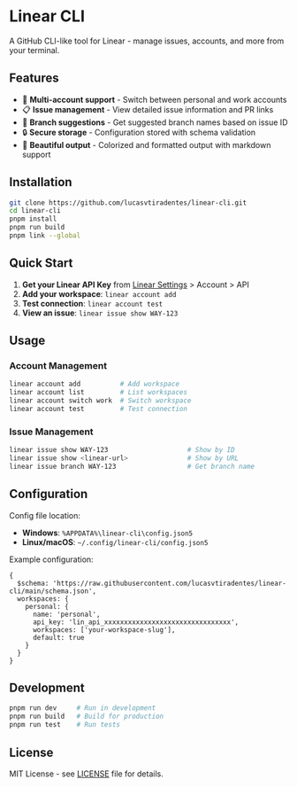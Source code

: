 # Linear CLI

A GitHub CLI-like tool for Linear - manage issues, accounts, and more from your terminal.

## Features

- 🔐 **Multi-account support** - Switch between personal and work accounts
- 📋 **Issue management** - View detailed issue information and PR links
- 🌿 **Branch suggestions** - Get suggested branch names based on issue ID
- 🔒 **Secure storage** - Configuration stored with schema validation
- 🎨 **Beautiful output** - Colorized and formatted output with markdown support

## Installation

```bash
git clone https://github.com/lucasvtiradentes/linear-cli.git
cd linear-cli
pnpm install
pnpm run build
pnpm link --global
```

## Quick Start

1. **Get your Linear API Key** from [Linear Settings](https://linear.app/settings) > Account > API
2. **Add your workspace**: `linear account add`
3. **Test connection**: `linear account test`
4. **View an issue**: `linear issue show WAY-123`

## Usage

### Account Management

```bash
linear account add          # Add workspace
linear account list         # List workspaces
linear account switch work  # Switch workspace
linear account test         # Test connection
```

### Issue Management

```bash
linear issue show WAY-123                    # Show by ID
linear issue show <linear-url>               # Show by URL
linear issue branch WAY-123                  # Get branch name
```

## Configuration

Config file location:

- **Windows**: `%APPDATA%\linear-cli\config.json5`
- **Linux/macOS**: `~/.config/linear-cli/config.json5`

Example configuration:

```json5
{
  $schema: 'https://raw.githubusercontent.com/lucasvtiradentes/linear-cli/main/schema.json',
  workspaces: {
    personal: {
      name: 'personal',
      api_key: 'lin_api_xxxxxxxxxxxxxxxxxxxxxxxxxxxxxxxx',
      workspaces: ['your-workspace-slug'],
      default: true
    }
  }
}
```

## Development

```bash
pnpm run dev     # Run in development
pnpm run build   # Build for production
pnpm run test    # Run tests
```

## License

MIT License - see [LICENSE](LICENSE) file for details.
